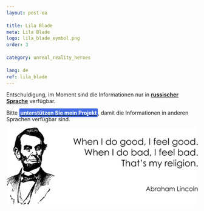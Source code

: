 ```yaml
---
layout: post-ea

title: Lila Blade
meta: Lila Blade
logo: lila_blade_symbol.png
order: 3

category: unreal_reality_heroes

lang: de
ref: lila_blade
---
```


Entschuldigung, im Moment sind die Informationen nur in **<a href="https://lincolnvirus.com/projects/ru/comics/unreal_reality/heroes/lila_blade.html" target="_blank">russischer Sprache</a>** verfügbar.

Bitte **<a href="https://www.paypal.com/cgi-bin/webscr?cmd=_s-xclick&hosted_button_id=T3KLFW2TE8SJC&source=url" target="_blank"><span style="background-color:#4169E1; color:white; padding:3px; border-radius: 3px">unterstützen&nbsp;Sie&nbsp;mein&nbsp;Projekt</span></a>**, damit die Informationen in anderen Sprachen verfügbar sind.

<a data-fancybox="gallery" href="/img/programming/Lincoln.png"><img src="/img/programming/Lincoln.png" alt=""></a>
